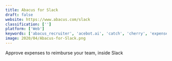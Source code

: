 ```yaml
---
title: Abacus for Slack
draft: false 
website: https://www.abacus.com/slack
classification: ['']
platform: ['Web']
keywords: ['abacus_recruiter', 'acebot.ai', 'catch', 'cherry', 'expensebot', 'fetch', 'fly_cash', 'fyle', 'fyle_lite', 'histaff', 'intacct', 'level', 'lydiabot', 'pegg', 'perkbox', 'practitest', 'siftery_track', 'sway_finance', 'travelbank', 'xero_taxtouch', 'yellowant', 'zestful']
image: 2020/04/Abacus-for-Slack.png
---
```

Approve expenses to reimburse your team, inside Slack